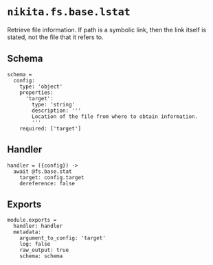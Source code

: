
# `nikita.fs.base.lstat`

Retrieve file information. If path is a symbolic link, then the link itself is
stated, not the file that it refers to.

## Schema

    schema =
      config:
        type: 'object'
        properties:
          'target':
            type: 'string'
            description: '''
            Location of the file from where to obtain information.
            '''
        required: ['target']

## Handler

    handler = ({config}) ->
      await @fs.base.stat
        target: config.target
        dereference: false

## Exports

    module.exports =
      handler: handler
      metadata:
        argument_to_config: 'target'
        log: false
        raw_output: true
        schema: schema
